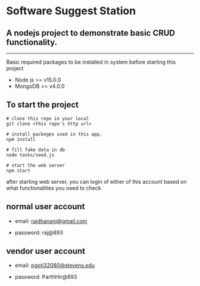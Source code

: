 # Software Suggest Station

A nodejs project to demonstrate basic CRUD functionality.
-------------

-----------------------
Basic required packages to be installed in system before starting this project

- Node js >= v15.0.0
- MongoDB >= v4.0.0


To start the project
---------------

```
# clone this repo in your local
git clone <this repo's http url>

# install packeges used in this app.
npm install

# fill fake data in db
node tasks/seed.js

# start the web server
npm start
```

after starting web server, you can login of either of this account based on
what functionalities you need to check

normal user account
------------
- email: rajdhanani@gmail.com

- password: raj@893

vendor user account
-------------
- email: pgoti32080@stevens.edu

- password: ParthHir@893
